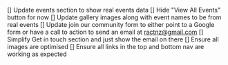 [] Update events section to show real events data
[] Hide "View All Events" button for now
[] Update gallery images along with event names to be from real events
[] Update join our community form to either point to a Google form or have a call to action to send an email at ractnz@gmail.com
[] Simplify Get in touch section and just show the email on there
[] Ensure all images are optimised
[] Ensure all links in the top and bottom nav are working as expected